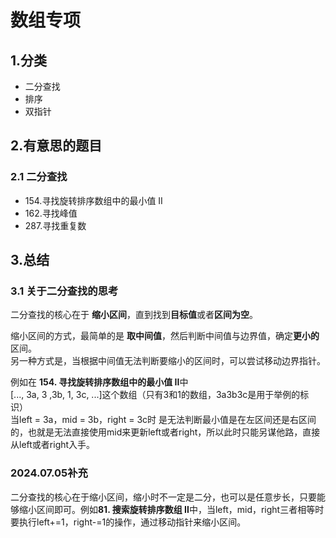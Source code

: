 # 数组专项

## 1.分类
- 二分查找
- 排序
- 双指针

## 2.有意思的题目  

### 2.1 二分查找
- 154.寻找旋转排序数组中的最小值 II
- 162.寻找峰值
- 287.寻找重复数

## 3.总结
### 3.1 关于二分查找的思考
二分查找的核心在于 **缩小区间**，直到找到**目标值**或者**区间为空**。  

缩小区间的方式，最简单的是 **取中间值**，然后判断中间值与边界值，确定**更小的**区间。  
另一种方式是，当根据中间值无法判断要缩小的区间时，可以尝试移动边界指针。

例如在 **154. 寻找旋转排序数组中的最小值 II**中  
[..., 3a, 3 ,3b, 1, 3c, ...]这个数组（只有3和1的数组，3a3b3c是用于举例的标识）  
当left = 3a，mid = 3b，right = 3c时
是无法判断最小值是在左区间还是右区间的，也就是无法直接使用mid来更新left或者right，所以此时只能另谋他路，直接从left或者right入手。
### 2024.07.05补充
二分查找的核心在于缩小区间，缩小时不一定是二分，也可以是任意步长，只要能够缩小区间即可。例如**81. 搜索旋转排序数组 II**中，当left，mid，right三者相等时
要执行left+=1，right-=1的操作，通过移动指针来缩小区间。